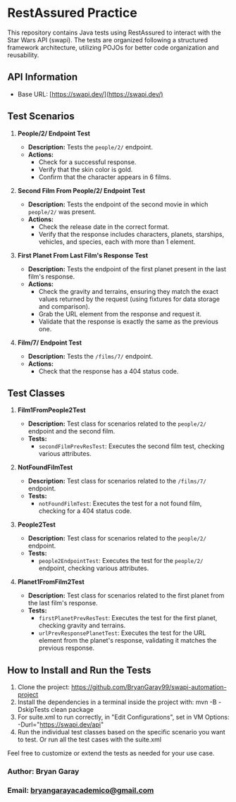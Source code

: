 # RestAssured Practice

This repository contains Java tests using RestAssured to interact with the Star Wars API (swapi). The tests are organized following a structured framework architecture, utilizing POJOs for better code organization and reusability.

## API Information

- Base URL: [https://swapi.dev/](https://swapi.dev/)

## Test Scenarios

1. **People/2/ Endpoint Test**
    - **Description:** Tests the `people/2/` endpoint.
    - **Actions:**
        - Check for a successful response.
        - Verify that the skin color is gold.
        - Confirm that the character appears in 6 films.

2. **Second Film From People/2/ Endpoint Test**
    - **Description:** Tests the endpoint of the second movie in which `people/2/` was present.
    - **Actions:**
        - Check the release date in the correct format.
        - Verify that the response includes characters, planets, starships, vehicles, and species, each with more than 1 element.

3. **First Planet From Last Film's Response Test**
    - **Description:** Tests the endpoint of the first planet present in the last film's response.
    - **Actions:**
        - Check the gravity and terrains, ensuring they match the exact values returned by the request (using fixtures for data storage and comparison).
        - Grab the URL element from the response and request it.
        - Validate that the response is exactly the same as the previous one.

4. **Film/7/ Endpoint Test**
    - **Description:** Tests the `/films/7/` endpoint.
    - **Actions:**
        - Check that the response has a 404 status code.

## Test Classes

1. **Film1FromPeople2Test**
    - **Description:** Test class for scenarios related to the `people/2/` endpoint and the second film.
    - **Tests:**
        - `secondFilmPrevResTest`: Executes the second film test, checking various attributes.

2. **NotFoundFilmTest**
    - **Description:** Test class for scenarios related to the `/films/7/` endpoint.
    - **Tests:**
        - `notFoundFilmTest`: Executes the test for a not found film, checking for a 404 status code.

3. **People2Test**
    - **Description:** Test class for scenarios related to the `people/2/` endpoint.
    - **Tests:**
        - `people2EndpointTest`: Executes the test for the `people/2/` endpoint, checking various attributes.

4. **Planet1FromFilm2Test**
    - **Description:** Test class for scenarios related to the first planet from the last film's response.
    - **Tests:**
        - `firstPlanetPrevResTest`: Executes the test for the first planet, checking gravity and terrains.
        - `urlPrevResponsePlanetTest`: Executes the test for the URL element from the planet's response, validating it matches the previous response.

## How to Install and Run the Tests
1. Clone the project: https://github.com/BryanGaray99/swapi-automation-project
2. Install the dependencies  in a terminal inside the project with: mvn -B -DskipTests clean package
3. For suite.xml to run correctly, in "Edit Configurations", set in VM Options: -Durl="https://swapi.dev/api"
4. Run the individual test classes based on the specific scenario you want to test. Or run all the test cases with the suite.xml

Feel free to customize or extend the tests as needed for your use case.

### Author: Bryan Garay
### Email: bryangarayacademico@gmail.com